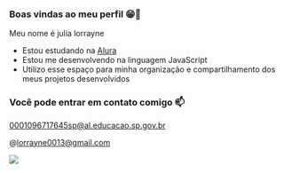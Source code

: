 ### Boas vindas ao meu perfil 😁🥰
Meu nome é julia lorrayne
- Estou estudando na [Alura](https://www.alura.com.br)
- Estou me desenvolvendo na linguagem JavaScript
- Utilizo esse espaço para minha organização e compartilhamento dos meus projetos desenvolvidos

### Você pode entrar em contato comigo 📫
0001096717645sp@al.educacao.sp.gov.br

@lorrayne0013@gmail.com

![](https://media1.tenor.com/m/rv20dFusX-QAAAAC/love.gif)
